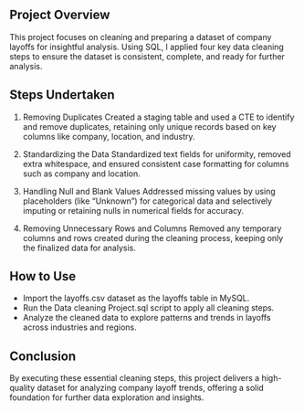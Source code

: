 ## Project Overview
This project focuses on cleaning and preparing a dataset of company layoffs for insightful analysis. Using SQL, I applied four key data cleaning steps to ensure the dataset is consistent, complete, and ready for further analysis.

## Steps Undertaken
1) Removing Duplicates
Created a staging table and used a CTE to identify and remove duplicates, retaining only unique records based on key columns like company, location, and industry.

2) Standardizing the Data
Standardized text fields for uniformity, removed extra whitespace, and ensured consistent case formatting for columns such as company and location.

3) Handling Null and Blank Values
Addressed missing values by using placeholders (like “Unknown”) for categorical data and selectively imputing or retaining nulls in numerical fields for accuracy.

4) Removing Unnecessary Rows and Columns
Removed any temporary columns and rows created during the cleaning process, keeping only the finalized data for analysis.

## How to Use
- Import the layoffs.csv dataset as the layoffs table in MySQL.
- Run the Data cleaning Project.sql script to apply all cleaning steps.
- Analyze the cleaned data to explore patterns and trends in layoffs across industries and regions.
  
## Conclusion
By executing these essential cleaning steps, this project delivers a high-quality dataset for analyzing company layoff trends, offering a solid foundation for further data exploration and insights.
